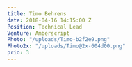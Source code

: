 ```yaml
---
title: Timo Behrens
date: 2018-04-16 14:15:00 Z
Position: Technical Lead
Venture: Amberscript
Photo: "/uploads/Timo-b2f2e9.png"
Photo2x: "/uploads/Timo@2x-604d00.png"
prio: 3
---
```


